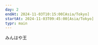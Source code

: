 ```yaml
---
day: 2
endAt: 2024-11-03T10:15:00[Asia/Tokyo]
startAt: 2024-11-03T09:45:00[Asia/Tokyo]
typr: main
---
```


みんはや王

